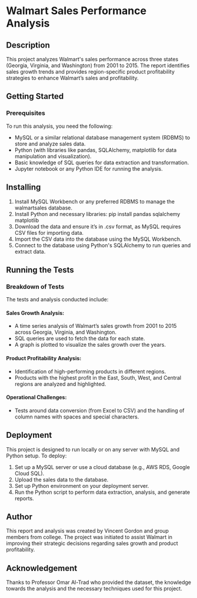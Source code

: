 # Walmart Sales Performance Analysis


## Description
This project analyzes Walmart's sales performance across three states (Georgia, Virginia, and Washington) from 2001 to 2015. The report identifies sales growth trends and provides region-specific product profitability strategies to enhance Walmart’s sales and profitability.

## Getting Started
### Prerequisites
To run this analysis, you need the following:
-  MySQL or a similar relational database management system (RDBMS) to store and analyze sales data.
-  Python (with libraries like pandas, SQLAlchemy, matplotlib for data manipulation and visualization).
-  Basic knowledge of SQL queries for data extraction and transformation.
-  Jupyter notebook or any Python IDE for running the analysis.

## Installing
1. Install MySQL Workbench or any preferred RDBMS to manage the walmartsales database.
2. Install Python and necessary libraries: pip install pandas sqlalchemy matplotlib
3. Download the data and ensure it’s in .csv format, as MySQL requires CSV files for importing data.
4. Import the CSV data into the database using the MySQL Workbench.
5. Connect to the database using Python's SQLAlchemy to run queries and extract data.

## Running the Tests
### Breakdown of Tests

The tests and analysis conducted include:
#### Sales Growth Analysis: 
- A time series analysis of Walmart’s sales growth from 2001 to 2015 across Georgia, Virginia, and Washington.
- SQL queries are used to fetch the data for each state.
- A graph is plotted to visualize the sales growth over the years.
#### Product Profitability Analysis:
-   Identification of high-performing products in different regions.
-   Products with the highest profit in the East, South, West, and Central regions are analyzed and highlighted.
#### Operational Challenges:
- Tests around data conversion (from Excel to CSV) and the handling of column names with spaces and special characters.

## Deployment
This project is designed to run locally or on any server with MySQL and Python setup. To deploy:
1. Set up a MySQL server or use a cloud database (e.g., AWS RDS, Google Cloud SQL).
2. Upload the sales data to the database.
3. Set up Python environment on your deployment server.
4. Run the Python script to perform data extraction, analysis, and generate reports.

## Author
This report and analysis was created by Vincent Gordon and group members from college. The project was initiated to assist Walmart in improving their strategic decisions regarding sales growth and product profitability.

## Acknowledgement
Thanks to Professor Omar Al-Trad who provided the dataset, the knowledge towards the analysis and the necessary techniques used for this project. 
